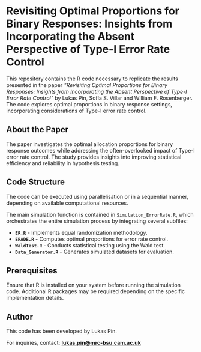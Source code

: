 # Revisiting Optimal Proportions for Binary Responses: Insights from Incorporating the Absent Perspective of Type-I Error Rate Control

This repository contains the R code necessary to replicate the results presented in the paper *"Revisiting Optimal Proportions for Binary Responses: Insights from Incorporating the Absent Perspective of Type-I Error Rate Control"* by Lukas Pin, Sofía S. Villar and William F. Rosenberger. The code explores optimal proportions in binary response settings, incorporating considerations of Type-I error rate control.

## About the Paper

The paper investigates the optimal allocation proportions for binary response outcomes while addressing the often-overlooked impact of Type-I error rate control. The study provides insights into improving statistical efficiency and reliability in hypothesis testing.

## Code Structure

The code can be executed using parallelisation or in a sequential manner, depending on available computational resources.

The main simulation function is contained in `Simulation_ErrorRate.R`, which orchestrates the entire simulation process by integrating several subfiles:

- **`ER.R`** - Implements equal randomization methodology.
- **`ERADE.R`** - Computes optimal proportions for error rate control.
- **`WaldTest.R`** - Conducts statistical testing using the Wald test.
- **`Data_Generator.R`** - Generates simulated datasets for evaluation.

## Prerequisites

Ensure that R is installed on your system before running the simulation code. Additional R packages may be required depending on the specific implementation details.

## Author

This code has been developed by Lukas Pin.

For inquiries, contact: **lukas.pin@mrc-bsu.cam.ac.uk**

